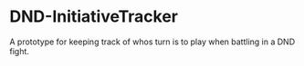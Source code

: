 # DND-InitiativeTracker
A prototype for keeping track of whos turn is to play when battling in a DND fight.
